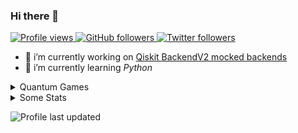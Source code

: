 ### Hi there 👋

<p align="left">
  <a href="https://github.com/HuangJunye/HuangJunye">
    <img src="https://komarev.com/ghpvc/?username=HuangJunye" alt="Profile views" />
  </a>
  <a href="https://github.com/HuangJunye?tab=followers">
    <img alt="GitHub followers" src="https://img.shields.io/github/followers/HuangJunye?color=green&logo=github">
  </a>
  <a href="https://twitter.com/intent/follow?screen_name=HuangJunye">
    <img alt="Twitter followers" src="https://img.shields.io/twitter/follow/HuangJunye?style=social">
  </a>
</p>

- 🔭 i’m currently working on [Qiskit BackendV2 mocked backends](https://github.com/Qiskit/qiskit-terra/pull/7643)
- 🌱 i’m currently learning *Python*
<!-- 
- 👯 i’m looking to collaborate on ...
- 🤔 i’m looking for help with ...
- 💬 ask me about ...
- 📫 how to reach me: ...
- 😄 pronouns: ...
- ⚡ fun fact: ...
-->

<details>
<summary> Quantum Games </summary>
<a href="https://github.com/HuangJunye/Awesome-Quantum-Games">
  <img align="center" src="https://github-readme-stats.vercel.app/api/pin/?username=HuangJunye&repo=Awesome-Quantum-Games&theme=gotham" />
</a>
<a href="https://github.com/HuangJunye/QPong">
  <img align="center" src="https://github-readme-stats.vercel.app/api/pin/?username=HuangJunye&repo=QPong&theme=gotham" />
</a>
<a href="https://github.com/HuangJunye/QPong-Unity">
  <img align="center" src="https://github-readme-stats.vercel.app/api/pin/?username=HuangJunye&repo=QPong-Unity&theme=gotham" />
</a>
<a href="https://github.com/HuangJunye/QPong-PICO-8">
  <img align="center" src="https://github-readme-stats.vercel.app/api/pin/?username=HuangJunye&repo=QPong-PICO-8&theme=gotham" />
</a>
<a href="https://github.com/HuangJunye/Wolfiverse">
  <img align="center" src="https://github-readme-stats.vercel.app/api/pin/?username=HuangJunye&repo=Wolfiverse&theme=gotham" />
</a>
</details>

<details>
<summary> Some Stats </summary>

![Junye's GitHub stats](https://github-readme-stats.vercel.app/api?username=HuangJunye&show_icons=true&theme=gotham&count_private=true)

[![Top Langs](https://github-readme-stats.vercel.app/api/top-langs/?username=HuangJunye&theme=gotham&layout=compact&exclude_repo=qiskit-terra,qiskit-textbook,huangjunye.github.io,NUS-Qiskit-Workshop,NUS-PC5228-Qiskit-Workshop,presentations)](https://github.com/anuraghazra/github-readme-stats)

[![Junye's wakatime stats](https://github-readme-stats.vercel.app/api/wakatime?username=HuangJunye&theme=gotham&layout=compact)](https://wakatime.com/@HuangJunye)
</details>

![Profile last updated](https://img.shields.io/github/last-commit/HuangJunye/HuangJunye/main?label=Last%20updated&style=flat)
